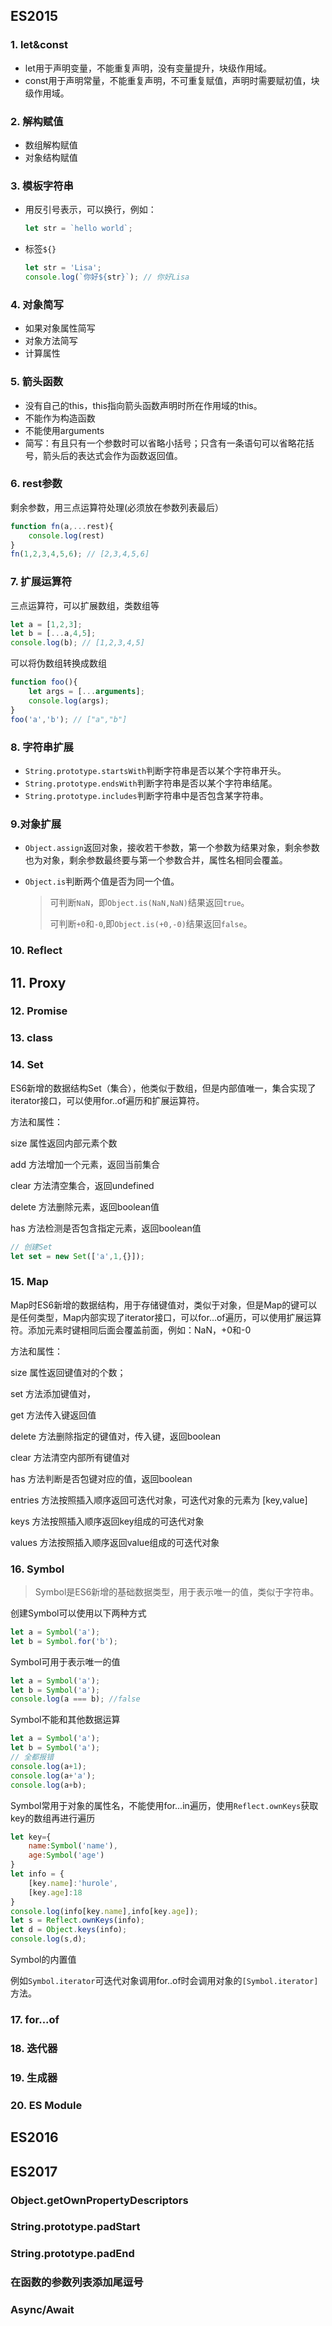 ## ES2015

### 1. let&const

- let用于声明变量，不能重复声明，没有变量提升，块级作用域。
- const用于声明常量，不能重复声明，不可重复赋值，声明时需要赋初值，块级作用域。

### 2. 解构赋值

- 数组解构赋值
- 对象结构赋值

### 3. 模板字符串

- 用反引号表示，可以换行，例如：

  ```js
  let str = `hello world`;
  ```

- 标签`${}`

  ```js
  let str = 'Lisa';
  console.log(`你好${str}`); // 你好Lisa
  ```

### 4. 对象简写

- 如果对象属性简写
- 对象方法简写
- 计算属性

### 5. 箭头函数

- 没有自己的this，this指向箭头函数声明时所在作用域的this。
- 不能作为构造函数
- 不能使用arguments
- 简写：有且只有一个参数时可以省略小括号；只含有一条语句可以省略花括号，箭头后的表达式会作为函数返回值。

### 6. rest参数

剩余参数，用三点运算符处理(必须放在参数列表最后）

```js
function fn(a,...rest){
    console.log(rest)
}
fn(1,2,3,4,5,6); // [2,3,4,5,6]
```

### 7. 扩展运算符

三点运算符，可以扩展数组，类数组等

```js
let a = [1,2,3];
let b = [...a,4,5];
console.log(b); // [1,2,3,4,5]
```

可以将伪数组转换成数组

```js
function foo(){
	let args = [...arguments];
    console.log(args);
}
foo('a','b'); // ["a","b"]
```

### 8. 字符串扩展

- `String.prototype.startsWith`判断字符串是否以某个字符串开头。
- `String.prototype.endsWith`判断字符串是否以某个字符串结尾。
- `String.prototype.includes`判断字符串中是否包含某字符串。

### 9.对象扩展

- `Object.assign`返回对象，接收若干参数，第一个参数为结果对象，剩余参数也为对象，剩余参数最终要与第一个参数合并，属性名相同会覆盖。

- `Object.is`判断两个值是否为同一个值。

  > 可判断`NaN`，即`Object.is(NaN,NaN)`结果返回`true`。
  >
  > 可判断`+0`和`-0`,即`Object.is(+0,-0)`结果返回`false`。

### 10. Reflect

## 11. Proxy

### 12. Promise

### 13. class

### 14. Set

ES6新增的数据结构Set（集合），他类似于数组，但是内部值唯一，集合实现了iterator接口，可以使用for..of遍历和扩展运算符。

方法和属性：

size 属性返回内部元素个数

add 方法增加一个元素，返回当前集合

clear 方法清空集合，返回undefined

delete 方法删除元素，返回boolean值

has 方法检测是否包含指定元素，返回boolean值

```js
// 创建Set
let set = new Set(['a',1,{}]);
```

### 15. Map

Map时ES6新增的数据结构，用于存储键值对，类似于对象，但是Map的键可以是任何类型，Map内部实现了iterator接口，可以for...of遍历，可以使用扩展运算符。添加元素时键相同后面会覆盖前面，例如：NaN，+0和-0

方法和属性：

size 属性返回键值对的个数；

set 方法添加键值对，

get 方法传入键返回值

delete 方法删除指定的键值对，传入键，返回boolean

clear 方法清空内部所有键值对

has 方法判断是否包键对应的值，返回boolean

entries 方法按照插入顺序返回可迭代对象，可迭代对象的元素为 [key,value]

keys 方法按照插入顺序返回key组成的可迭代对象

values 方法按照插入顺序返回value组成的可迭代对象

### 16. Symbol

> Symbol是ES6新增的基础数据类型，用于表示唯一的值，类似于字符串。

创建Symbol可以使用以下两种方式

```js
let a = Symbol('a');
let b = Symbol.for('b');
```

Symbol可用于表示唯一的值

```js
let a = Symbol('a');
let b = Symbol('a');
console.log(a === b); //false
```

Symbol不能和其他数据运算

```js
let a = Symbol('a');
let b = Symbol('a');
// 全都报错
console.log(a+1);
console.log(a+'a');
console.log(a+b);
```

Symbol常用于对象的属性名，不能使用for...in遍历，使用`Reflect.ownKeys`获取key的数组再进行遍历

```js
let key={
    name:Symbol('name'),
    age:Symbol('age')
}
let info = {
    [key.name]:'hurole',
    [key.age]:18
}
console.log(info[key.name],info[key.age]);
let s = Reflect.ownKeys(info);
let d = Object.keys(info);
console.log(s,d);
```

Symbol的内置值

例如`Symbol.iterator`可迭代对象调用for..of时会调用对象的`[Symbol.iterator]`方法。

### 17. for...of

### 18. 迭代器

### 19. 生成器

### 20. ES Module

## ES2016

## ES2017

### Object.getOwnPropertyDescriptors

### String.prototype.padStart

### String.prototype.padEnd

### 在函数的参数列表添加尾逗号

### Async/Await